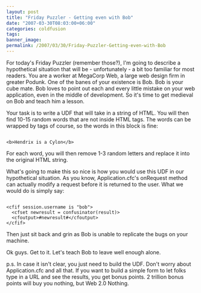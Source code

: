 ```yaml
---
layout: post
title: "Friday Puzzler - Getting even with Bob"
date: "2007-03-30T08:03:00+06:00"
categories: coldfusion 
tags: 
banner_image: 
permalink: /2007/03/30/Friday-Puzzler-Getting-even-with-Bob
---
```


For today's Friday Puzzler (remember those?), I'm going to describe a hypothetical situation that will be - unfortunately - a bit too familiar for most readers. You are a worker at MegaCorp Web, a large web design firm in greater Podunk. One of the banes of your existence is Bob. Bob is your cube mate. Bob loves to point out each and every little mistake on your web application, even in the middle of development. So it's time to get medieval on Bob and teach him a lesson.
<!--more-->
Your task is to write a UDF that will take in a string of HTML. You will then find 10-15 random words that are not inside HTML tags. The words can be wrapped by tags of course, so the words in this block is fine:

<code>
&lt;b&gt;Hendrix is a Cylon&lt;/b&gt;
</code>

For each word, you will then remove 1-3 random letters and replace it into the original HTML string.

What's going to make this so nice is how you would use this UDF in our hypothetical situation. As you know, Application.cfc's onRequest method can actually modify a request before it is returned to the user. What we would do is simply say:

<code>
&lt;cfif session.username is "bob"&gt;
  &lt;cfset newresult = confusinator(result)&gt;
  &lt;cfoutput&gt;#newresult#&lt;/cfoutput&gt;
&lt;/cfif&gt;
</code>

Then just sit back and grin as Bob is unable to replicate the bugs on your machine. 

Ok guys. Get to it. Let's teach Bob to leave well enough alone. 

p.s. In case it isn't clear, you just need to build the UDF. Don't worry about Application.cfc and all that. If you want to build a simple form to let folks type in a URL and see the results, you get bonus points. 2 trillion bonus points will buy you nothing, but Web 2.0 Nothing.